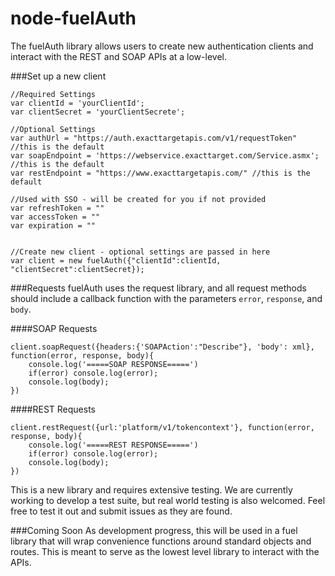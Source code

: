 node-fuelAuth
=============

The fuelAuth library allows users to create new authentication clients and interact with the REST and SOAP APIs at a low-level.


###Set up a new client

```
//Required Settings
var clientId = 'yourClientId';
var clientSecret = 'yourClientSecrete';

//Optional Settings
var authUrl = "https://auth.exacttargetapis.com/v1/requestToken" //this is the default
var soapEndpoint = 'https://webservice.exacttarget.com/Service.asmx'; //this is the default
var restEndpoint = "https://www.exacttargetapis.com/" //this is the default

//Used with SSO - will be created for you if not provided
var refreshToken = "" 
var accessToken = ""
var expiration = ""


//Create new client - optional settings are passed in here
var client = new fuelAuth({"clientId":clientId, "clientSecret":clientSecret});

```

###Requests
fuelAuth uses the request library, and all request methods should include a callback function with the parameters `error`, `response`, and `body`.

####SOAP Requests
```
client.soapRequest({headers:{'SOAPAction':"Describe"}, 'body': xml}, function(error, response, body){
	console.log('=====SOAP RESPONSE=====')
	if(error) console.log(error);
	console.log(body);
})
```

####REST Requests
```
client.restRequest({url:'platform/v1/tokencontext'}, function(error, response, body){
	console.log('=====REST RESPONSE=====')
	if(error) console.log(error);
	console.log(body);
})
```

This is a new library and requires extensive testing.  We are currently working to develop a test suite, but real world testing is also welcomed. Feel free to test it out and submit issues as they are found.

###Coming Soon 
As development progress, this will be used in a fuel library that will wrap convenience functions around standard objects and routes.  This is meant to serve as the lowest level library to interact with the APIs.


